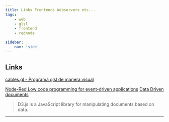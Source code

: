 ```yaml
---
title: Links Frontends Webservers etc...
tags:
    - web 
    - glsl
    - frontend 
    - rednode

sidebar:
    nav: 'side'
---
```


## Links 

[cables.gl - Programa glsl de manera visual][Cables]

[Node-Red Low code programming for event-driven applications][NodeRed]
[Data Driven documents][d3]
> D3.js is a JavaScript library for manipulating documents based on data.



---

[Cables]: https://cables.gl/
[NodeRed]: https://nodered.org/
[d3]: https://d3js.org/
